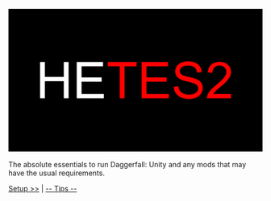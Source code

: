 ![HyperEssentials Branding](https://raw.githubusercontent.com/Biblioklept/hyperessentials/main/img/hetes2.png)

The absolute essentials to run Daggerfall: Unity and any mods that may have the usual requirements.

[Setup >>](./setup.md) | 
[-- Tips --](./tips.md)
